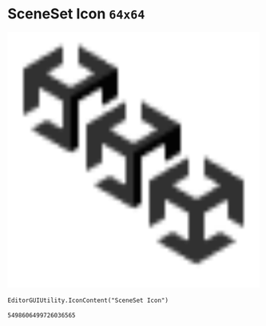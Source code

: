 # SceneSet Icon `64x64`
<img src="/img/SceneSet%20Icon.png" width=512 height=512>

``` CSharp
EditorGUIUtility.IconContent("SceneSet Icon")
```
```
5498606499726036565
```
